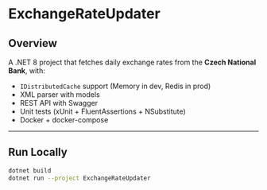 # ExchangeRateUpdater

## Overview
A .NET 8 project that fetches daily exchange rates from the **Czech National Bank**, with:
- `IDistributedCache` support (Memory in dev, Redis in prod)
- XML parser with models
- REST API with Swagger
- Unit tests (xUnit + FluentAssertions + NSubstitute)
- Docker + docker-compose

---

## Run Locally

```bash
dotnet build
dotnet run --project ExchangeRateUpdater

